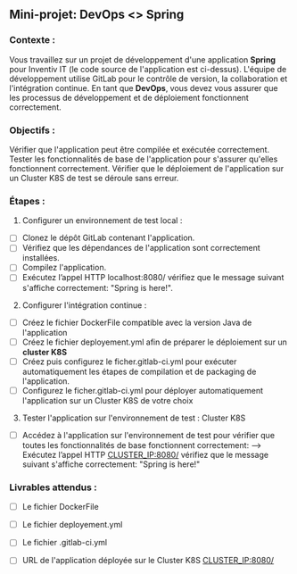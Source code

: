 ## Mini-projet: DevOps <> Spring

### Contexte :

Vous travaillez sur un projet de développement d'une application **Spring** pour Inventiv IT (le code source de l'application est ci-dessus). L'équipe de développement utilise GitLab pour le contrôle de version, la collaboration et l'intégration continue. En tant que **DevOps**, vous devez vous assurer que les processus de développement et de déploiement fonctionnent correctement.

### Objectifs :

Vérifier que l'application peut être compilée et exécutée correctement.
Tester les fonctionnalités de base de l'application pour s'assurer qu'elles fonctionnent correctement.
Vérifier que le déploiement de l'application sur un Cluster K8S de test se déroule sans erreur.

### Étapes :


1. Configurer un environnement de test local :

- [ ] Clonez le dépôt GitLab contenant l'application.
- [ ] Vérifiez que les dépendances de l'application sont correctement installées.
- [ ] Compilez l'application.
- [ ] Exécutez l’appel HTTP localhost:8080/ vérifiez que le message suivant s'affiche correctement: "Spring is here!".

2. Configurer l'intégration continue :

- [ ] Créez le fichier DockerFile compatible avec la version Java de l'application
- [ ] Créez le fichier deployement.yml afin de préparer le déploiement sur un **cluster K8S**
- [ ] Créez puis configurez le ficher.gitlab-ci.yml pour exécuter automatiquement les étapes de compilation et de packaging de l'application.
- [ ] Configurez le ficher.gitlab-ci.yml pour déployer automatiquement l'application sur un Cluster K8S de votre choix

3. Tester l'application sur l'environnement de test : Cluster K8S 

- [ ] Accédez à l'application sur l'environnement de test pour vérifier que toutes les fonctionnalités de base fonctionnent correctement: 
    --> Exécutez l’appel HTTP [CLUSTER_IP:8080/](url) vérifiez que le message suivant s'affiche correctement: "Spring is here!"


### Livrables attendus :

- [ ] Le fichier DockerFile 

- [ ] Le fichier deployement.yml 

- [ ] Le fichier .gitlab-ci.yml

- [ ] URL de l'application déployée sur le Cluster K8S [CLUSTER_IP:8080/](url) 
